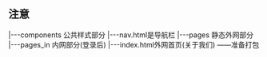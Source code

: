 ## 注意
   |---components 公共样式部分
        |---nav.html是导航栏
   |---pages 静态外网部分
   |---pages_in 内网部分(登录后)
   |---index.html外网首页(关于我们)
   ——准备打包
